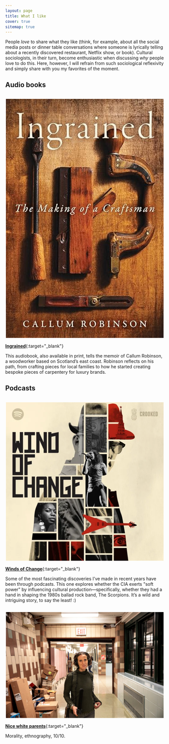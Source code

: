 ```yaml
---
layout: page
title: What I like
cover: true
sitemap: true
---
```


People _love_ to share what they like (think, for example, about all the social media posts or dinner table conversations where someone is lyrically telling about a recently discovered restaurant, Netflix show, or book). Cultural sociologists, in their turn, become enthusiastic when discussing _why_ people love to do this. Here, however, I will refrain from such sociological reflexivity and simply share with you my favorites of the moment.  


## Audio books

<p align="center">
<img src="/assets/img/blog/91vmziWnDsL._SY522_.jpg" alt="prompt" width="500" style="padding-top: 15px;"/>
</p> 

[**Ingrained**](https://www.callumrobinson.org/ingrained){:target="_blank"}

This audiobook, also available in print, tells the memoir of Callum Robinson, a woodworker based on Scotland’s east coast. Robinson reflects on his path, from crafting pieces for local families to how he started creating bespoke pieces of carpentery for luxury brands.



## Podcasts

<p align="center">
<img src="/assets/img/blog/wind-of-change-pod-logo-916069-eLEHhDHC.png" alt="prompt" width="500" style="padding-top: 15px;"/>
</p> 

[**Winds of Change**](https://www.rollingstone.com/culture/culture-features/wind-of-change-cia-propaganda-cold-war-podcast-1027873/){:target="_blank"} 

Some of the most fascinating discoveries I’ve made in recent years have been through podcasts. This one explores whether the CIA exerts "soft power" by influencing cultural production—specifically, whether they had a hand in shaping the 1980s ballad rock band, The Scorpions. It’s a wild and intriguing story, to say the least! :)



<p align="center">
<img src="/assets/img/blog/23NWP-IMAGE-jumbo.jpg" alt="prompt" width="500" style="padding-top: 15px;"/>
</p> 

[**Nice white parents**](https://www.nytimes.com/2020/07/23/podcasts/nice-white-parents-serial.html){:target="_blank"}

Morality, ethnography, 10/10.







<!--

_What am I watching?_
* [Netflix's The Last Kingdom](https://www.rottentomatoes.com/tv/the_last_kingdom){:target="_blank"} (Power play between kings, warriors and vikings in the Anglo-Saxon period).
* [Netflix's Feel Good](https://www.rottentomatoes.com/tv/feel_good/s01){:target="_blank"} (addiction, British, humor).


_What am I reading?_
* [The Little Prince](https://www.goodreads.com/book/show/157993.The_Little_Prince){:target="_blank"} (A classic which you may re-read now and then from the kind, imaginative Antoine de Saint-Exupéry).
* [Harry Potter and the Chamber of Secrets](https://harrypotter.fandom.com/wiki/Harry_Potter_and_the_Chamber_of_Secrets#Chapter_1:_The_Worst_Birthday){:target="_blank"} (the wizard who needs no explaining).

-->
